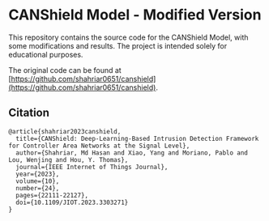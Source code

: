 # CANShield Model - Modified Version

This repository contains the source code for the CANShield Model, with some modifications and results. The project is intended solely for educational purposes.

The original code can be found at [https://github.com/shahriar0651/canshield](https://github.com/shahriar0651/canshield).

## Citation
```
@article{shahriar2023canshield,
  title={CANShield: Deep-Learning-Based Intrusion Detection Framework for Controller Area Networks at the Signal Level}, 
  author={Shahriar, Md Hasan and Xiao, Yang and Moriano, Pablo and Lou, Wenjing and Hou, Y. Thomas},
  journal={IEEE Internet of Things Journal}, 
  year={2023},
  volume={10},
  number={24},
  pages={22111-22127},
  doi={10.1109/JIOT.2023.3303271}
}
```
